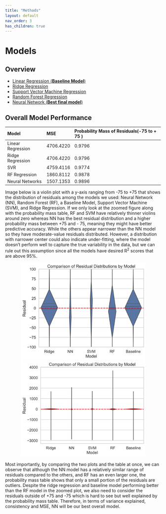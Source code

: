 ```yaml
---
title: "Methods"
layout: default
nav_order: 3
has_children: true
---
```


# Models

## Overview
- [Linear Regression (**Baseline Model**)](/regression#Linear-Regression-Baseline-Model)
- [Ridge Regression](/regression#Ridge-Regression)
- [Support Vector Machine Regression](/regression#Support-Vector-Machine-Regressor)
- [Random Forest Regression](/regression#Random-Forest-Regressor)
- [Neural Network (**Best final model**)](/regression#neural-networks)

## Overall Model Performance

| Model           | MSE               |Probability Mass of Residuals(-75 to + 75 )|
|:----------------|:------------------|:---------------|
|Linear Regression| 4706.4220         |0.9796        |        
|Ridge Regression | 4706.4220         |0.9796        |
|SVR              | 4759.4116         |0.9774        |
|RF Regression    | 1860.8112         |0.9878        |
|Neural Networks  | 1507.1353         |0.9896        |

Image below is a violin plot with a y-axis ranging from -75 to +75 that shows the distribution of residuals among the models we used: Neural Network (NN), Random Forest (RF), a Baseline Model, Support Vector Machine (SVM), and Ridge Regression. If we only look at the zoomed figure along with the probability mass table, RF and SVM have relatively thinner violins around zero whereas NN has the best residual distribution and a higher probability mass between +75 and - 75, meaning they might have better predictive accuracy. While the others appear narrower than the NN model so they have moderate-value residuals distributed. However, a distribution with narrower center could also indicate under-fitting, where the model doesn’t perform well to capture the true variability in the data, but we can rule out this assumption since all the models have desired R<sup>2</sup> scores that are above 95%.  
<center><img src="assets/images/Violin_zoomed.png" alt="Violin_zoomed" width="80%" height="80%"> </center>
<center><img src="assets/images/Violin_Unzoomed.png" alt="Violin_Unzoomed" width="80%" height="80%"> </center>


Most importantly, by comparing the two plots and the table at once, we can observe that although the NN model has a relatively similar range of residuals compared to the others, and RF has an even larger one, the probability mass table shows that only a small portion of the residuals are outliers. Despite the ridge regression and baseline model performing better than the RF model in the zoomed plot, we also need to consider the residuals outside of +75 and -75 which is hard to see but well explained by the probability mass table. Therefore, in terms of variance explained, consistency and MSE, NN will be our best overall model.